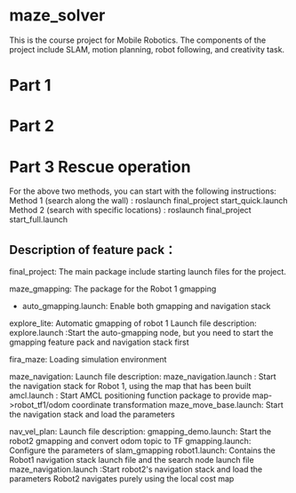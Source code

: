 # maze_solver
This is the course project for Mobile Robotics. 
The components of the project include SLAM, motion planning, robot following, and creativity task. 

# Part 1

# Part 2

# Part 3 Rescue operation
For the above two methods, you can start with the following instructions:
Method 1 (search along the wall) : roslaunch final_project start_quick.launch 
Method 2 (search with specific locations) : roslaunch final_project start_full.launch 

## Description of feature pack：
final_project: The main package include starting launch files for the project.

maze_gmapping: The package for the Robot 1 gmapping
- auto_gmapping.launch: Enable both gmapping and navigation stack

explore_lite: Automatic gmapping of robot 1
Launch file description:
    explore.launch :Start the auto-gmapping node, but you need to start the gmapping feature pack and navigation stack first


fira_maze:
    Loading simulation environment


maze_navigation: 
Launch file description:
    maze_navigation.launch : Start the navigation stack for Robot 1, using the map that has been built
    amcl.launch : Start AMCL positioning function package to provide map->robot_tf1/odom coordinate transformation
    maze_move_base.launch: Start the navigation stack and load the parameters



nav_vel_plan:
Launch file description:
    gmapping_demo.launch: Start the robot2 gmapping and convert odom topic to TF
    gmapping.launch: Configure the parameters of slam_gmapping
    robot1.launch: Contains the Robot1 navigation stack launch file and the search node launch file
    maze_navigation.launch :Start robot2's navigation stack and load the parameters
                                Robot2 navigates purely using the local cost map 

